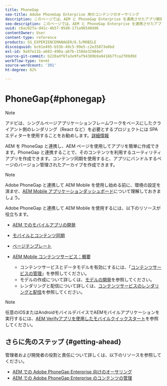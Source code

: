 ```yaml
---
title: PhoneGap
seo-title: Adobe PhoneGap Enterprise 用のコンテンツのオーサリング
description: このページでは、AEM と PhoneGap Enterprise を連携させたアプリ開発の概要について説明します。AEM を PhoneGap と連携し、AEM ページを使用してアプリを簡単に作成できます。PhoneGap と連携することで、そのコンテンツを利用するユーティリティアプリを作成できます。
seo-description: このページでは、AEM と PhoneGap Enterprise を連携させたアプリ開発の概要について説明します。AEM を PhoneGap と連携し、AEM ページを使用してアプリを簡単に作成できます。PhoneGap と連携することで、そのコンテンツを利用するユーティリティアプリを作成できます。
uuid: c6ac02fa-d41c-4b57-95d8-171a96540dd6
contentOwner: User
content-type: reference
products: SG_EXPERIENCEMANAGER/6.5/MOBILE
discoiquuid: bc61e495-b53b-49c5-99e5-c2e35873e6bd
exl-id: 9a97e11b-a683-490a-ab7b-158de32984ef
source-git-commit: b220adf6fa3e9faf94389b9a9416b7fca2f89d9d
workflow-type: tm+mt
source-wordcount: '301'
ht-degree: 82%

---
```


# PhoneGap{#phonegap}

>[!NOTE]
>
>アドビは、シングルページアプリケーションフレームワークをベースにしたクライアント側のレンダリング（React など）を必要とするプロジェクトには SPA エディターを使用することをお勧めします。[詳細情報](/help/sites-developing/spa-overview.md)

AEM を PhoneGap と連携し、AEM ページを使用してアプリを簡単に作成できます。PhoneGap と連携することで、そのコンテンツを利用するユーティリティアプリを作成できます。コンテンツ同期を使用すると、アプリにバンドルするページのバージョン管理されたアーカイブを作成できます。

>[!NOTE]
>
>Adobe PhoneGap と連携して AEM Mobile を使用し始める前に、環境の設定を済ませ、[AEM Mobile アプリケーションダッシュボード](/help/mobile/phonegap-authoring-apps.md)について理解しておきましょう。

Adobe PhoneGap と連携して AEM Mobile を使用するには、以下のリソースが役立ちます。

* [AEM でのモバイルアプリの開発](/help/mobile/developing-mobile-applications.md)
* [モバイルとコンテンツ同期](/help/mobile/phonegap-contentsync.md)
* [ページテンプレート](/help/mobile/phonegap-apps-arch-page-templates.md)

* [AEM Mobile コンテンツサービス：概要](/help/mobile/develop-content-as-a-service.md)

   * コンテンツサービスとデータモデルを有効にするには、「[コンテンツサービスの管理](/help/mobile/developing-content-services.md)」を参照してください。
   * モデルの作成について詳しくは、[モデルの開発](/help/mobile/administer-mobile-apps.md)を参照してください。
   * レンダリングと配信について詳しくは、[コンテンツサービスのレンダリングと配信](/help/mobile/rendering-and-delivery.md)を参照してください。

>[!NOTE]
>
>任意のiOSまたはAndroidモバイルデバイスでAEMモバイルアプリケーションを実行するには、[AEM Verifyアプリを使用したモバイルクイックスタート](/help/mobile/phonegap-mobile-quickstart.md)を参照してください。

## さらに先のステップ {#getting-ahead}

管理者および開発者の役割と責任について詳しくは、以下のリソースを参照してください。

* [AEM での Adobe PhoneGap Enterprise 向けのオーサリング](/help/mobile/phonegap.md)
* [AEM での Adobe PhoneGap Enterprise のコンテンツの管理](/help/mobile/administer-phonegap.md)
